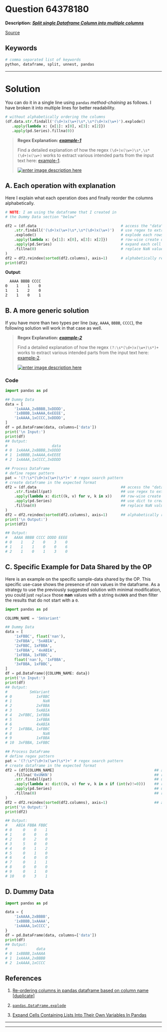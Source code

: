 # Question 64378180

**Description: [_Split single Dataframe Column into multiple columns_][#Q]**

[Source][#Q]

[#Q]: https://stackoverflow.com/questions/64378180/split-single-dataframe-column-into-multiple-columns/64379445#64379445

## Keywords

```bash
# comma separated list of keywords
python, dataframe, split, unnest, pandas
```

---

# Solution

You can do it in a single line using `pandas` *method-chaining* as follows. I have broken it into multiple lines for better readability.

```python
# without alphabetically ordering the columns
(df.data.str.findall('(\d+)x(\w+)\s*,\s*(\d+)x(\w+)').explode()
   .apply(lambda x: {x[1]: x[0], x[3]: x[2]})
   .apply(pd.Series).fillna(0)) 
```

> **Regex Explanation: [_example-1_][#regex-example-01]**
>    
>   Find a detailed explanation of how the regex `(\d+)x(\w+)\s*,\s*(\d+)x(\w+)` works to extract various intended parts from the input text here: [example-1][#regex-example-01].
>   
>   [![enter image description here][1]][#regex-example-01]

[#regex-example-01]: https://regex101.com/r/UXhHRl/2

## A. Each operation with explanation

Here I explain what each operation does and finally reorder the columns alphabetically. 

```python
# NOTE: I am using the dataframe that I created in 
# the Dummy Data section "below"

df2 = (df.data                                      # access the "data"-column
    .str.findall('(\d+)x(\w+)\s*,\s*(\d+)x(\w+)')   # use regex to extract patterns
    .explode()                                      # explode each rows' list into columns
    .apply(lambda x: {x[1]: x[0], x[3]: x[2]})      # row-wise create dict to construct final {column: count} structure
    .apply(pd.Series)                               # expand each cell into columns
    .fillna(0)                                      # replace NaN values with 0
)
df2 = df2.reindex(sorted(df2.columns), axis=1)      # alphabetically reorder columns
print(df2)
```

**Output**:  

```bash
  AAAA BBBB CCCC
0    1    1    0
1    1    2    0
2    1    0    1
```

## B. A more generic solution

If you have more than two types per line (say, `AAAA`, `BBBB`, `CCCC`), the following solution will work in that case as well.

> **Regex Explanation: [_example-2_][#regex-example-02]**
>    
>   Find a detailed explanation of how the regex `(?:\s*(\d+)x(\w+)\s*)+` works to extract various intended parts from the input text here: [example-2][#regex-example-02].
>   
>   [![enter image description here][2]][#regex-example-02]

[#regex-example-02]: https://regex101.com/r/Ek90Mu/1

### Code

```python
import pandas as pd

## Dummy Data
data = [
    '1xAAAA,2xBBBB,3xDDDD', 
    '1xBBBB,1xAAAA,6xEEEE', 
    '1xAAAA,1xCCCC,3xDDDD', 
]
df = pd.DataFrame(data, columns=['data'])
print('\n Input:')
print(df)
## Output:
#                    data
# 0  1xAAAA,2xBBBB,3xDDDD
# 1  1xBBBB,1xAAAA,6xEEEE
# 2  1xAAAA,1xCCCC,3xDDDD

## Process DataFrame
# define regex pattern    
pat = '(?:\s*(\d+)x(\w+)\s*)+' # regex search pattern
# create dataframe in the expected format
df2 = (df.data                                      ## access the "data"-column
    .str.findall(pat)                               ## use regex to extract patterns
    .apply(lambda x: dict((k, v) for v, k in x))    ## row-wise create dict to construct final {column: count} structure
    .apply(pd.Series)                               ## use dict to create columns
    .fillna(0)                                      ## replace NaN values with 0
)
df2 = df2.reindex(sorted(df2.columns), axis=1)      ## alphabetically reorder columns
print('\n Output:')
print(df2)

## Output:
#   AAAA BBBB CCCC DDDD EEEE
# 0    1    2    0    3    0
# 1    1    1    0    0    6
# 2    1    0    1    3    0
```

## C. Specific Example for Data Shared by the OP

Here is an example on the specific sample-data shared by the OP. This specific use-case shows the presence of *nan* values in the dataframe. As a strategy to use the previously suggested solution with minimal modification, you could just `replace` those **nan** values with a string `0xUNKN` and then filter the results that do not start with a `0`.

```python
import pandas as pd

COLUMN_NAME = 'SmVariant'

## Dummy Data
data = [
    '1xFBBC', float('nan'), 
    '2xFBBA', '5xABIA', 
    '2xFBBC, 1xFBBA', 
    '1xFBBA', '4xABIA', 
    '1xFBBA, 1xFBBC', 
    float('nan'), '1xFBBA', 
    '3xFBBA, 1xFBBC', 
]
df = pd.DataFrame({COLUMN_NAME: data})
print('\n Input:')
print(df)
## Output:
#          SmVariant
# 0           1xFBBC
# 1              NaN
# 2           2xFBBA
# 3           5xABIA
# 4   2xFBBC, 1xFBBA
# 5           1xFBBA
# 6           4xABIA
# 7   1xFBBA, 1xFBBC
# 8              NaN
# 9           1xFBBA
# 10  3xFBBA, 1xFBBC

## Process DataFrame
# define regex pattern    
pat = '(?:\s*(\d+)x(\w+)\s*)+' # regex search pattern
# create dataframe in the expected format
df2 = (df[COLUMN_NAME]                                             ## access the "data"-column
    .fillna('0xUNKN')                                              ## replace nan values with 0xUNKN 
    .str.findall(pat)                                              ## use regex to extract patterns
    .apply(lambda x: dict((k, v) for v, k in x if (int(v)!=0)))    ## row-wise create dict to construct final {column: count} structure
    .apply(pd.Series)                                              ## use dict to create columns
    .fillna(0)                                                     ## replace NaN values with 0
)
df2 = df2.reindex(sorted(df2.columns), axis=1)                     ## alphabetically reorder columns
print('\n Output:')
print(df2)

## Output:
#    ABIA FBBA FBBC
# 0     0    0    1
# 1     0    0    0
# 2     0    2    0
# 3     5    0    0
# 4     0    1    2
# 5     0    1    0
# 6     4    0    0
# 7     0    1    1
# 8     0    0    0
# 9     0    1    0
# 10    0    3    1
```

## D. Dummy Data

```python
import pandas as pd

data = {
    '1xAAAA,2xBBBB', 
    '1xBBBB,1xAAAA', 
    '1xAAAA,1xCCCC', 
}
df = pd.DataFrame(data, columns=['data'])
print(df)
## Output:
#             data
# 0  1xBBBB,1xAAAA
# 1  1xAAAA,2xBBBB
# 2  1xAAAA,1xCCCC
```

## References

1. [Re-ordering columns in pandas dataframe based on column name [duplicate]][#stackoverflow-ref-01]

1. [`pandas.DataFrame.explode`][pandas-explode-docs]

1. [Expand Cells Containing Lists Into Their Own Variables In Pandas][#pandas-expand-cells-to-columns]

[#stackoverflow-ref-01]: https://stackoverflow.com/questions/11067027/re-ordering-columns-in-pandas-dataframe-based-on-column-name 
[pandas-explode-docs]: https://pandas.pydata.org/pandas-docs/stable/reference/api/pandas.DataFrame.explode.html
[#pandas-expand-cells-to-columns]: https://chrisalbon.com/python/data_wrangling/pandas_expand_cells_containing_lists/


  [1]: https://i.stack.imgur.com/MoXmv.png
  [2]: https://i.stack.imgur.com/N8VKk.png
  
  ---

---
